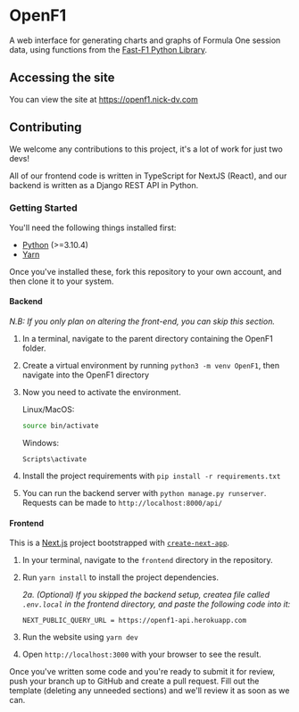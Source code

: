 # OpenF1

A web interface for generating charts and graphs of Formula One session data, using functions from the [Fast-F1 Python Library](https://github.com/theOehrly/Fast-F1).

## Accessing the site

You can view the site at https://openf1.nick-dv.com

## Contributing

We welcome any contributions to this project, it's a lot of work for just two devs!

All of our frontend code is written in TypeScript for NextJS (React), and our backend is written as a Django REST API in Python.

### Getting Started

You'll need the following things installed first:
- [Python](https://www.python.org/downloads/) (>=3.10.4)
- [Yarn](https://classic.yarnpkg.com/lang/en/docs/install/#debian-stable)

Once you've installed these, fork this repository to your own account, and then clone it to your system.

#### Backend

*N.B: If you only plan on altering the front-end, you can skip this section.*

1. In a terminal, navigate to the parent directory containing the OpenF1 folder.
2. Create a virtual environment by running `python3 -m venv OpenF1`, then navigate into the OpenF1 directory
3. Now you need to activate the environment.

    Linux/MacOS:
    ```bash
    source bin/activate
    ```

    Windows:
    ```
    Scripts\activate
    ```
4. Install the project requirements with `pip install -r requirements.txt`
5. You can run the backend server with `python manage.py runserver`. Requests can be made to `http://localhost:8000/api/`

#### Frontend

This is a [Next.js](https://nextjs.org/) project bootstrapped with [`create-next-app`](https://github.com/vercel/next.js/tree/canary/packages/create-next-app).

1. In your terminal, navigate to the `frontend` directory in the repository.
2. Run `yarn install` to install the project dependencies.
    
    *2a. (Optional) If you skipped the backend setup, createa file called `.env.local` in the frontend directory, and paste the following code into it:*
    ```env
    NEXT_PUBLIC_QUERY_URL = https://openf1-api.herokuapp.com
    ```
3. Run the website using `yarn dev`
4. Open `http://localhost:3000` with your browser to see the result.


Once you've written some code and you're ready to submit it for review, push your branch up to GitHub and create a pull request. Fill out the template (deleting any unneeded sections) and we'll review it as soon as we can.
